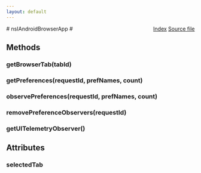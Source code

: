 ```yaml
---
layout: default
---
```

<div class='links' style='float:right'><a href="../index.html">Index</a>
<a href="http://dxr.mozilla.org/mozilla-central/source/widget/android/nsIAndroidBridge.idl">Source file</a>
</div>
# nsIAndroidBrowserApp #

## Methods ##

### getBrowserTab(tabId) ###

### getPreferences(requestId, prefNames, count) ###

### observePreferences(requestId, prefNames, count) ###

### removePreferenceObservers(requestId) ###

### getUITelemetryObserver() ###

## Attributes ##

### selectedTab ###
